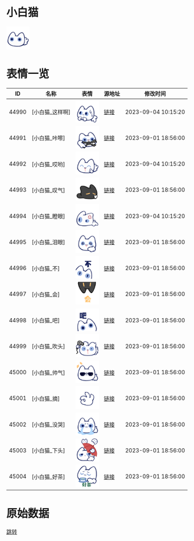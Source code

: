# 小白猫

<img src="./cover.png" height="60" alt="cover" />

# 表情一览

|ID|名称|表情|源地址|修改时间|
|----|----|----|----|----|
|44990|[小白猫_这样啊]|<img src="./pic/044990_%5B小白猫_这样啊%5D.png" height="60" alt="这样啊"/>|[链接](https://i0.hdslb.com/bfs/garb/edb794061e15ac1ab6c4a114838e2ef9ff43cd2b.png)|2023-09-04 10:15:20|
|44991|[小白猫_咔嚓]|<img src="./pic/044991_%5B小白猫_咔嚓%5D.png" height="60" alt="咔嚓"/>|[链接](https://i0.hdslb.com/bfs/garb/a210aeafaf3002b021d2a1a7705033f8fd202d97.png)|2023-09-01 18:56:00|
|44992|[小白猫_哎哟]|<img src="./pic/044992_%5B小白猫_哎哟%5D.png" height="60" alt="哎哟"/>|[链接](https://i0.hdslb.com/bfs/garb/9eb693c81a640b909411557f16a95f83a92f195a.png)|2023-09-04 10:15:20|
|44993|[小白猫_叹气]|<img src="./pic/044993_%5B小白猫_叹气%5D.png" height="60" alt="叹气"/>|[链接](https://i0.hdslb.com/bfs/garb/1bd76df1d5caad8cf81aa45db47aefb1d75f094b.png)|2023-09-01 18:56:00|
|44994|[小白猫_瞪眼]|<img src="./pic/044994_%5B小白猫_瞪眼%5D.png" height="60" alt="瞪眼"/>|[链接](https://i0.hdslb.com/bfs/garb/d54c507635d927d83b719d23e6e43415dbff0e91.png)|2023-09-04 10:15:20|
|44995|[小白猫_泪眼]|<img src="./pic/044995_%5B小白猫_泪眼%5D.png" height="60" alt="泪眼"/>|[链接](https://i0.hdslb.com/bfs/garb/77c2277552b633a7e1d30559658db7322ed9839e.png)|2023-09-01 18:56:00|
|44996|[小白猫_不]|<img src="./pic/044996_%5B小白猫_不%5D.png" height="60" alt="不"/>|[链接](https://i0.hdslb.com/bfs/garb/f47d78580fb5fe68f564db7f62caaf6c1d0fa1d7.png)|2023-09-01 18:56:00|
|44997|[小白猫_会]|<img src="./pic/044997_%5B小白猫_会%5D.png" height="60" alt="会"/>|[链接](https://i0.hdslb.com/bfs/garb/019a4e91c284aa48de0065ad4fb656c0053846dd.png)|2023-09-01 18:56:00|
|44998|[小白猫_吧]|<img src="./pic/044998_%5B小白猫_吧%5D.png" height="60" alt="吧"/>|[链接](https://i0.hdslb.com/bfs/garb/39b513c961e7a09182f8f76a7443cac8e215c49b.png)|2023-09-01 18:56:00|
|44999|[小白猫_吹头]|<img src="./pic/044999_%5B小白猫_吹头%5D.png" height="60" alt="吹头"/>|[链接](https://i0.hdslb.com/bfs/garb/5b3dd13990daed9f028139342e1fb219850d4ce1.png)|2023-09-01 18:56:00|
|45000|[小白猫_帅气]|<img src="./pic/045000_%5B小白猫_帅气%5D.png" height="60" alt="帅气"/>|[链接](https://i0.hdslb.com/bfs/garb/e113ce819d5c0b8da76e93d94c3a384a58454705.png)|2023-09-01 18:56:00|
|45001|[小白猫_摘]|<img src="./pic/045001_%5B小白猫_摘%5D.png" height="60" alt="摘"/>|[链接](https://i0.hdslb.com/bfs/garb/8333e1b769753ba2c77024c0ee6df1ccd426e9cd.png)|2023-09-01 18:56:00|
|45002|[小白猫_没哭]|<img src="./pic/045002_%5B小白猫_没哭%5D.png" height="60" alt="没哭"/>|[链接](https://i0.hdslb.com/bfs/garb/3caf321b35a29b94e558782adc37b505c7f5c58d.png)|2023-09-01 18:56:00|
|45003|[小白猫_下头]|<img src="./pic/045003_%5B小白猫_下头%5D.png" height="60" alt="下头"/>|[链接](https://i0.hdslb.com/bfs/garb/25a7f79a58c86aeb83c8417e3a5f808c37f4510d.png)|2023-09-01 18:56:00|
|45004|[小白猫_好茶]|<img src="./pic/045004_%5B小白猫_好茶%5D.png" height="60" alt="好茶"/>|[链接](https://i0.hdslb.com/bfs/garb/f016c1db7f20516e8c0bceff161d54e1b62ed88a.png)|2023-09-01 18:56:00|

# 原始数据

[跳转](./raw.json)

